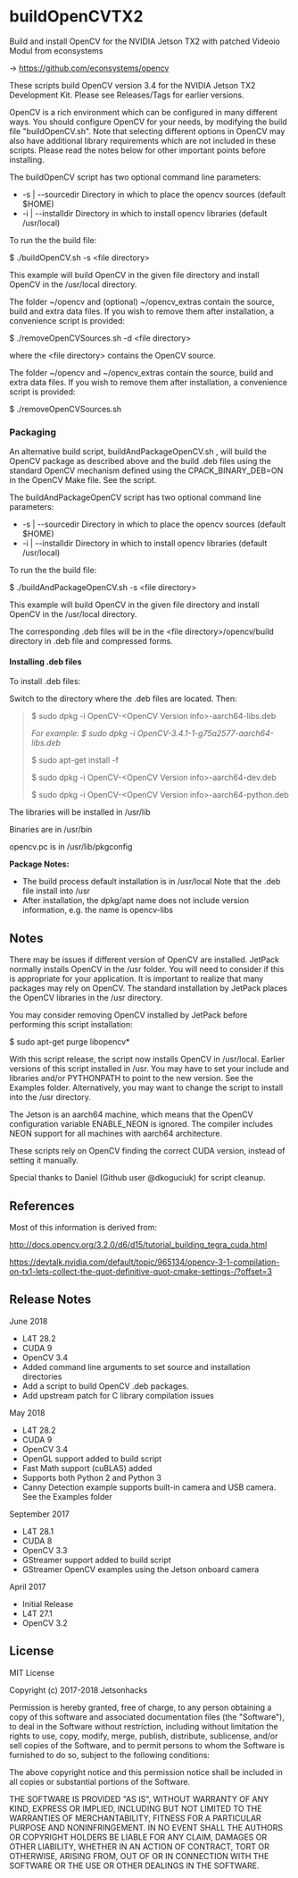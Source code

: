 # buildOpenCVTX2
Build and install OpenCV for the NVIDIA Jetson TX2 with patched Videoio Modul from econsystems 

-> https://github.com/econsystems/opencv

These scripts build OpenCV version 3.4 for the NVIDIA Jetson TX2 Development Kit. Please see Releases/Tags for earlier versions.

OpenCV is a rich environment which can be configured in many different ways. You should configure OpenCV for your needs, by modifying the build file "buildOpenCV.sh". Note that selecting different options in OpenCV may also have additional library requirements which are not included in these scripts. Please read the notes below for other important points before installing.

The buildOpenCV script has two optional command line parameters:

<ul>
<li>-s | --sourcedir   Directory in which to place the opencv sources (default $HOME)</li>
<li>-i | --installdir  Directory in which to install opencv libraries (default /usr/local)</li>
</ul>

To run the the build file:

$ ./buildOpenCV.sh -s &lt;file directory&gt;

This example will build OpenCV in the given file directory and install OpenCV in the /usr/local directory.

The folder ~/opencv and (optional) ~/opencv_extras contain the source, build and extra data files. If you wish to remove them after installation, a convenience script is provided:

$ ./removeOpenCVSources.sh -d &lt;file directory&gt;

where the &lt;file directory&gt; contains the OpenCV source.

The folder ~/opencv and ~/opencv_extras contain the source, build and extra data files. If you wish to remove them after installation, a convenience script is provided:

$ ./removeOpenCVSources.sh

<h3>Packaging</h3>
An alternative build script, buildAndPackageOpenCV.sh , will build the OpenCV package as described above and the build .deb files using the standard OpenCV mechanism defined using the CPACK_BINARY_DEB=ON in the OpenCV Make file. See the script.

The buildAndPackageOpenCV script has two optional command line parameters:

<ul>
<li>-s | --sourcedir   Directory in which to place the opencv sources (default $HOME)</li>
<li>-i | --installdir  Directory in which to install opencv libraries (default /usr/local)</li>
</ul>

To run the the build file:

$ ./buildAndPackageOpenCV.sh -s &lt;file directory&gt;

This example will build OpenCV in the given file directory and install OpenCV in the /usr/local directory.

The corresponding .deb files will be in the &lt;file directory&gt;/opencv/build directory in .deb file and compressed forms. 

<h4>Installing .deb files</h4>

To install .deb files:

Switch to the directory where the .deb files are located. Then:

<blockquote>
$ sudo dpkg -i OpenCV-&lt;OpenCV Version info&gt;-aarch64-libs.deb

<em>For example: $ sudo dpkg -i OpenCV-3.4.1-1-g75a2577-aarch64-libs.deb</em> 

$ sudo apt-get install -f

$ sudo dpkg -i OpenCV-&lt;OpenCV Version info&gt;-aarch64-dev.deb 

$ sudo dpkg -i OpenCV-&lt;OpenCV Version info&gt;-aarch64-python.deb </blockquote>

The libraries will be installed in /usr/lib

Binaries are in /usr/bin

opencv.pc is in /usr/lib/pkgconfig

<strong>Package Notes: </strong>
<ul><li>The build process default installation is in /usr/local
Note that the .deb file install into /usr</li>
<li>After installation, the dpkg/apt name does not include version information, e.g. the name is opencv-libs</li>
</ul>

## Notes
There may be issues if different version of OpenCV are installed. JetPack normally installs OpenCV in the /usr folder. You will need to consider if this is appropriate for your application. It is important to realize that many packages may rely on OpenCV. The standard installation by JetPack places the OpenCV libraries in the /usr directory. 

You may consider removing OpenCV installed by JetPack before performing this script installation:

$ sudo apt-get purge libopencv*

With this script release, the script now installs OpenCV in /usr/local. Earlier versions of this script installed in /usr. You may have to set your include and libraries and/or PYTHONPATH to point to the new version. See the Examples folder. Alternatively, you may want to change the script to install into the /usr directory.

The Jetson is an aarch64 machine, which means that the OpenCV configuration variable ENABLE_NEON is ignored. The compiler includes NEON support for all machines with aarch64 architecture.

These scripts rely on OpenCV finding the correct CUDA version, instead of setting it manually.

Special thanks to Daniel (Github user @dkoguciuk) for script cleanup.


## References

Most of this information is derived from:

http://docs.opencv.org/3.2.0/d6/d15/tutorial_building_tegra_cuda.html

https://devtalk.nvidia.com/default/topic/965134/opencv-3-1-compilation-on-tx1-lets-collect-the-quot-definitive-quot-cmake-settings-/?offset=3

## Release Notes
June 2018
* L4T 28.2
* CUDA 9
* OpenCV 3.4
* Added command line arguments to set source and installation directories
* Add a script to build OpenCV .deb packages.
* Add upstream patch for C library compilation issues

May 2018
* L4T 28.2
* CUDA 9
* OpenCV 3.4
* OpenGL support added to build script
* Fast Math support (cuBLAS) added
* Supports both Python 2 and Python 3
* Canny Detection example supports built-in camera and USB camera. See the Examples folder

September 2017
* L4T 28.1
* CUDA 8
* OpenCV 3.3
* GStreamer support added to build script
* GStreamer OpenCV examples using the Jetson onboard camera 

April 2017
* Initial Release
* L4T 27.1
* OpenCV 3.2

## License
MIT License

Copyright (c) 2017-2018 Jetsonhacks

Permission is hereby granted, free of charge, to any person obtaining a copy
of this software and associated documentation files (the "Software"), to deal
in the Software without restriction, including without limitation the rights
to use, copy, modify, merge, publish, distribute, sublicense, and/or sell
copies of the Software, and to permit persons to whom the Software is
furnished to do so, subject to the following conditions:

The above copyright notice and this permission notice shall be included in all
copies or substantial portions of the Software.

THE SOFTWARE IS PROVIDED "AS IS", WITHOUT WARRANTY OF ANY KIND, EXPRESS OR
IMPLIED, INCLUDING BUT NOT LIMITED TO THE WARRANTIES OF MERCHANTABILITY,
FITNESS FOR A PARTICULAR PURPOSE AND NONINFRINGEMENT. IN NO EVENT SHALL THE
AUTHORS OR COPYRIGHT HOLDERS BE LIABLE FOR ANY CLAIM, DAMAGES OR OTHER
LIABILITY, WHETHER IN AN ACTION OF CONTRACT, TORT OR OTHERWISE, ARISING FROM,
OUT OF OR IN CONNECTION WITH THE SOFTWARE OR THE USE OR OTHER DEALINGS IN THE
SOFTWARE.
 
